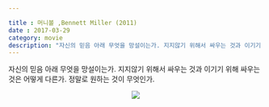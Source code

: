 ```yaml
---

title : 머니볼 ,Bennett Miller (2011)
date : 2017-03-29
category: movie
description: "자신의 믿음 아래 무엇을 망설이는가. 지지않기 위해서 싸우는 것과 이기기 위해 싸우는 것은 어떻게 다른가. 정말로 원하는 것이 무엇인가."
---
```



자신의 믿음 아래 무엇을 망설이는가. 지지않기 위해서 싸우는 것과 이기기 위해 싸우는 것은 어떻게 다른가. 정말로 원하는 것이 무엇인가.

<p align="center"><img src="https://s3.ap-northeast-2.amazonaws.com/static.holdonnn.me/img/movie/moneyball/1.jpeg"></p>

